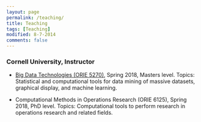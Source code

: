 ```yaml
---
layout: page
permalink: /teaching/
title: Teaching
tags: [Teaching]
modified: 8-7-2014
comments: false
---
```



### Cornell University, Instructor

* [Big Data Technologies (ORIE 5270)](orie5270), Spring 2018, Masters level. Topics: Statistical
and computational tools for data mining of massive datasets, graphical display, and
machine learning.

* Computational Methods in Operations Research (ORIE 6125), Spring 2018, PhD level.
Topics: Computational tools to perform research in operations research and related fields.
